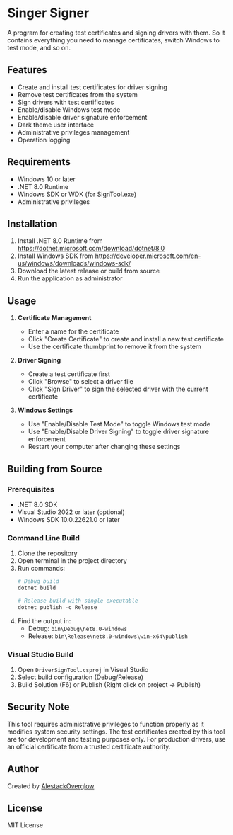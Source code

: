 # Singer Signer

A program for creating test certificates and signing drivers with them. So it contains everything you need to manage certificates, switch Windows to test mode, and so on.

## Features

- Create and install test certificates for driver signing
- Remove test certificates from the system
- Sign drivers with test certificates
- Enable/disable Windows test mode
- Enable/disable driver signature enforcement
- Dark theme user interface
- Administrative privileges management
- Operation logging

## Requirements

- Windows 10 or later
- .NET 8.0 Runtime
- Windows SDK or WDK (for SignTool.exe)
- Administrative privileges

## Installation

1. Install .NET 8.0 Runtime from https://dotnet.microsoft.com/download/dotnet/8.0
2. Install Windows SDK from https://developer.microsoft.com/en-us/windows/downloads/windows-sdk/
3. Download the latest release or build from source
4. Run the application as administrator

## Usage

1. **Certificate Management**
   - Enter a name for the certificate
   - Click "Create Certificate" to create and install a new test certificate
   - Use the certificate thumbprint to remove it from the system

2. **Driver Signing**
   - Create a test certificate first
   - Click "Browse" to select a driver file
   - Click "Sign Driver" to sign the selected driver with the current certificate

3. **Windows Settings**
   - Use "Enable/Disable Test Mode" to toggle Windows test mode
   - Use "Enable/Disable Driver Signing" to toggle driver signature enforcement
   - Restart your computer after changing these settings

## Building from Source

### Prerequisites
- .NET 8.0 SDK
- Visual Studio 2022 or later (optional)
- Windows SDK 10.0.22621.0 or later

### Command Line Build
1. Clone the repository
2. Open terminal in the project directory
3. Run commands:
   ```powershell
   # Debug build
   dotnet build

   # Release build with single executable
   dotnet publish -c Release
   ```
4. Find the output in:
   - Debug: `bin\Debug\net8.0-windows`
   - Release: `bin\Release\net8.0-windows\win-x64\publish`

### Visual Studio Build
1. Open `DriverSignTool.csproj` in Visual Studio
2. Select build configuration (Debug/Release)
3. Build Solution (F6) or Publish (Right click on project -> Publish)

   
## Security Note

This tool requires administrative privileges to function properly as it modifies system security settings. The test certificates created by this tool are for development and testing purposes only. For production drivers, use an official certificate from a trusted certificate authority.

## Author

Created by [AlestackOverglow](https://alestackoverglow.github.io/)

## License

MIT License 
